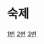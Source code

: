 # 숙제

[1번](https://scratch.mit.edu/projects/235228231/)
[2번](https://scratch.mit.edu/projects/235226312/)
[3번](https://scratch.mit.edu/projects/235196319/)

